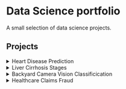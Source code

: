 # Data Science portfolio
A small selection of data science projects. 

## Projects
<details>
<summary>Heart Disease Prediction</summary>
<br>
Add report file here
</details>
<details>
<summary>Liver Cirrhosis Stages</summary>
<br>
Add report file here
</details>
<details>
<summary>Backyard Camera Vision Classificication</summary>
<br>
[Backyard Camera Vision Report][https://github.com/jstrydom/portfolio/edit/main/Backyard%20Computer%20Vision%20Classification.pdf]
</details>
<details>
<summary>Healthcare Claims Fraud</summary>
<br>
Add report file here
</details>
